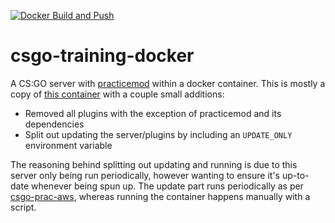 [![Docker Build and Push](https://github.com/kontax/csgo-prac-docker/actions/workflows/docker-build-and-push.yml/badge.svg)](https://github.com/kontax/csgo-prac-docker/actions/workflows/docker-build-and-push.yml)
# csgo-training-docker

A CS:GO server with [practicemod](https://github.com/splewis/csgo-practice-mode) within a docker container.
This is mostly  a copy of [this container](https://github.com/kaimallea/csgo) with a couple small additions:
* Removed all plugins with the exception of practicemod and its dependencies
* Split out updating the server/plugins by including an `UPDATE_ONLY` environment variable

The reasoning behind splitting out updating and running is due to this server only being run periodically, however wanting to ensure it's up-to-date whenever being spun up. The update part runs periodically as per [csgo-prac-aws](https://github.com/kontax/csgo-prac-aws.git), whereas running the container happens manually with a script.
